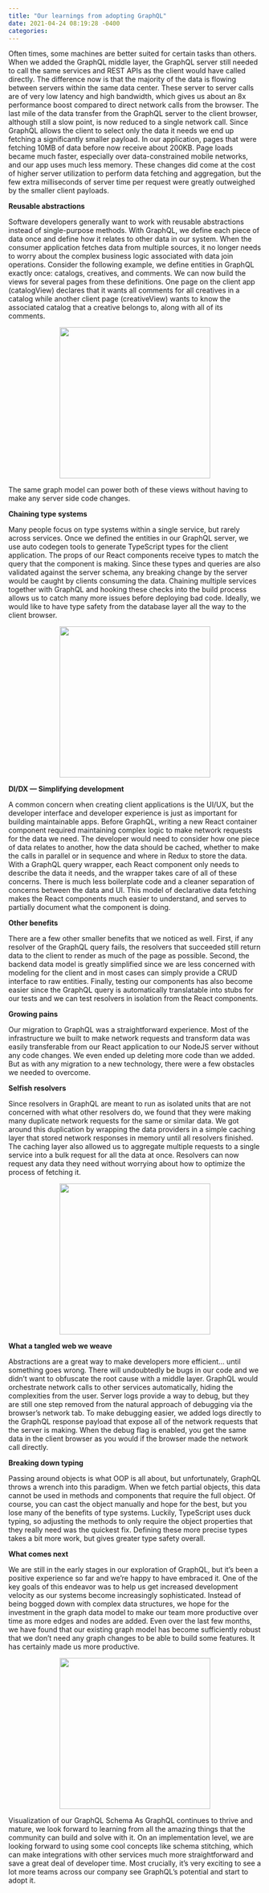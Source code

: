 ```yaml
---
title: "Our learnings from adopting GraphQL"
date: 2021-04-24 08:19:28 -0400
categories:
---
```


Often times, some machines are better suited for certain tasks than others. When we added the GraphQL middle layer, the GraphQL server still needed to call the same services and REST APIs as the client would have called directly. The difference now is that the majority of the data is flowing between servers within the same data center. These server to server calls are of very low latency and high bandwidth, which gives us about an 8x performance boost compared to direct network calls from the browser. The last mile of the data transfer from the GraphQL server to the client browser, although still a slow point, is now reduced to a single network call. Since GraphQL allows the client to select only the data it needs we end up fetching a significantly smaller payload. In our application, pages that were fetching 10MB of data before now receive about 200KB. Page loads became much faster, especially over data-constrained mobile networks, and our app uses much less memory. These changes did come at the cost of higher server utilization to perform data fetching and aggregation, but the few extra milliseconds of server time per request were greatly outweighed by the smaller client payloads.


**Reusable abstractions**

Software developers generally want to work with reusable abstractions instead of single-purpose methods. With GraphQL, we define each piece of data once and define how it relates to other data in our system. When the consumer application fetches data from multiple sources, it no longer needs to worry about the complex business logic associated with data join operations.
Consider the following example, we define entities in GraphQL exactly once: catalogs, creatives, and comments. We can now build the views for several pages from these definitions. One page on the client app (catalogView) declares that it wants all comments for all creatives in a catalog while another client page (creativeView) wants to know the associated catalog that a creative belongs to, along with all of its comments.

<center><img src="https://miro.medium.com/max/1400/1*Tr-cnrbTOPKkWkshYpQeIA.png" width="300" height="300"></center>

The same graph model can power both of these views without having to make any server side code changes.


**Chaining type systems**

Many people focus on type systems within a single service, but rarely across services. Once we defined the entities in our GraphQL server, we use auto codegen tools to generate TypeScript types for the client application. The props of our React components receive types to match the query that the component is making. Since these types and queries are also validated against the server schema, any breaking change by the server would be caught by clients consuming the data. Chaining multiple services together with GraphQL and hooking these checks into the build process allows us to catch many more issues before deploying bad code. Ideally, we would like to have type safety from the database layer all the way to the client browser.
<center><img src="https://miro.medium.com/max/1400/1*YLL0aFFgcGDXFEa-V9_LPA.png" width="300" height="300"></center>


**DI/DX — Simplifying development**

A common concern when creating client applications is the UI/UX, but the developer interface and developer experience is just as important for building maintainable apps. Before GraphQL, writing a new React container component required maintaining complex logic to make network requests for the data we need. The developer would need to consider how one piece of data relates to another, how the data should be cached, whether to make the calls in parallel or in sequence and where in Redux to store the data. With a GraphQL query wrapper, each React component only needs to describe the data it needs, and the wrapper takes care of all of these concerns. There is much less boilerplate code and a cleaner separation of concerns between the data and UI. This model of declarative data fetching makes the React components much easier to understand, and serves to partially document what the component is doing.


**Other benefits**

There are a few other smaller benefits that we noticed as well. First, if any resolver of the GraphQL query fails, the resolvers that succeeded still return data to the client to render as much of the page as possible. Second, the backend data model is greatly simplified since we are less concerned with modeling for the client and in most cases can simply provide a CRUD interface to raw entities. Finally, testing our components has also become easier since the GraphQL query is automatically translatable into stubs for our tests and we can test resolvers in isolation from the React components.

**Growing pains**

Our migration to GraphQL was a straightforward experience. Most of the infrastructure we built to make network requests and transform data was easily transferable from our React application to our NodeJS server without any code changes. We even ended up deleting more code than we added. But as with any migration to a new technology, there were a few obstacles we needed to overcome.

**Selfish resolvers**

Since resolvers in GraphQL are meant to run as isolated units that are not concerned with what other resolvers do, we found that they were making many duplicate network requests for the same or similar data. We got around this duplication by wrapping the data providers in a simple caching layer that stored network responses in memory until all resolvers finished. The caching layer also allowed us to aggregate multiple requests to a single service into a bulk request for all the data at once. Resolvers can now request any data they need without worrying about how to optimize the process of fetching it.
<center><img src="https://miro.medium.com/max/1400/1*FZCtNPL4bXS6jpgVZx0RYg.png" width="300" height="300"></center>

**What a tangled web we weave**

Abstractions are a great way to make developers more efficient… until something goes wrong. There will undoubtedly be bugs in our code and we didn’t want to obfuscate the root cause with a middle layer. GraphQL would orchestrate network calls to other services automatically, hiding the complexities from the user. Server logs provide a way to debug, but they are still one step removed from the natural approach of debugging via the browser’s network tab. To make debugging easier, we added logs directly to the GraphQL response payload that expose all of the network requests that the server is making. When the debug flag is enabled, you get the same data in the client browser as you would if the browser made the network call directly.

**Breaking down typing**

Passing around objects is what OOP is all about, but unfortunately, GraphQL throws a wrench into this paradigm. When we fetch partial objects, this data cannot be used in methods and components that require the full object. Of course, you can cast the object manually and hope for the best, but you lose many of the benefits of type systems. Luckily, TypeScript uses duck typing, so adjusting the methods to only require the object properties that they really need was the quickest fix. Defining these more precise types takes a bit more work, but gives greater type safety overall.


**What comes next**

We are still in the early stages in our exploration of GraphQL, but it’s been a positive experience so far and we’re happy to have embraced it. One of the key goals of this endeavor was to help us get increased development velocity as our systems become increasingly sophisticated. Instead of being bogged down with complex data structures, we hope for the investment in the graph data model to make our team more productive over time as more edges and nodes are added. Even over the last few months, we have found that our existing graph model has become sufficiently robust that we don’t need any graph changes to be able to build some features. It has certainly made us more productive.
<center><img src="https://miro.medium.com/max/1042/1*T3KO2GOY6EhoWUdQw8zuLQ.png" width="300" height="300"></center>

Visualization of our GraphQL Schema
As GraphQL continues to thrive and mature, we look forward to learning from all the amazing things that the community can build and solve with it. On an implementation level, we are looking forward to using some cool concepts like schema stitching, which can make integrations with other services much more straightforward and save a great deal of developer time. Most crucially, it’s very exciting to see a lot more teams across our company see GraphQL’s potential and start to adopt it.

